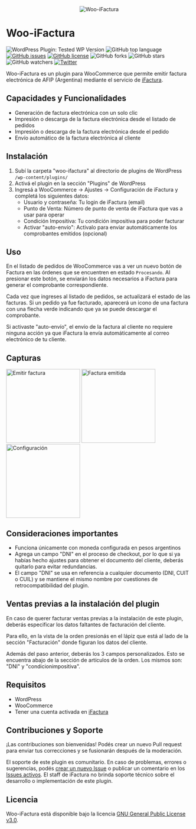 <div align="center"><img alt="Woo-iFactura" src="../assets/Woo-iFactura-small.png?raw=true"></div>

# Woo-iFactura

![WordPress Plugin: Tested WP Version](https://img.shields.io/wordpress/plugin/tested/woocommerce)
![GitHub top language](https://img.shields.io/github/languages/top/fedealvz/Woo-iFactura)
[![GitHub issues](https://img.shields.io/github/issues/fedealvz/Woo-iFactura)](https://github.com/fedealvz/Woo-iFactura/issues)
[![GitHub license](https://img.shields.io/github/license/fedealvz/Woo-iFactura)](https://github.com/fedealvz/Woo-iFactura/blob/master/LICENSE)
![GitHub forks](https://img.shields.io/github/forks/fedealvz/Woo-iFactura?style=social)
![GitHub stars](https://img.shields.io/github/stars/fedealvz/Woo-iFactura?style=social)
![GitHub watchers](https://img.shields.io/github/watchers/fedealvz/Woo-iFactura?style=social)
[![Twitter](https://img.shields.io/twitter/url?style=social&url=https%3A%2F%2Fgithub.com%2Ffedealvz%2FWoo-iFactura)](https://twitter.com/intent/tweet?text=iFactura%2BWooCommerce%20❤️%20@fedealvz&url=https%3A%2F%2Fgithub.com%2Ffedealvz%2FWoo-iFactura)

Woo-iFactura es un plugin para WooCommerce que permite emitir factura electrónica de AFIP (Argentina) mediante el servicio de [iFactura](https://www.ifactura.com.ar/).

## Capacidades y Funcionalidades

* Generación de factura electrónica con un solo clic
* Impresión o descarga de la factura electrónica desde el listado de pedidos
* Impresión o descarga de la factura electrónica desde el pedido
* Envío automático de la factura electrónica al cliente

## Instalación

1. Subí la carpeta "woo-ifactura" al directorio de plugins de WordPress `/wp-content/plugins/`
2. Activá el plugin en la sección "Plugins" de WordPress
3. Ingresá a WooCommerce -> Ajustes -> Configuración de iFactura y completá los siguientes datos:
    * Usuario y contraseña: Tu login de iFactura (email)
    * Punto de Venta: Número de punto de venta de iFactura que vas a usar para operar
    * Condición Impositiva: Tu condición impositiva para poder facturar
    * Activar "auto-envío": Activalo para enviar automáticamente los comprobantes emitidos (opcional)

## Uso

En el listado de pedidos de WooCommerce vas a ver un nuevo botón de Factura en las órdenes que se encuentren en estado `Procesando`. Al presionar este botón, se enviarán los datos necesarios a iFactura para generar el comprobante correspondiente.

Cada vez que ingreses al listado de pedidos, se actualizará el estado de las facturas. Si un pedido ya fue facturado, aparecerá un icono de una factura con una flecha verde indicando que ya se puede descargar el comprobante.

Si activaste "auto-envío", el envío de la factura al cliente no requiere ninguna acción ya que iFactura la envía automáticamente al correo electrónico de tu cliente.

## Capturas

<img alt="Emitir factura" title="Emitir factura" src="../assets/wooifactura-emitir.png?raw=true" width="200"> <img alt="Factura emitida" title="Factura emitida" src="../assets/wooifactura-emitido.png?raw=true" width="200"> <img alt="Configuración" title="Configuración" src="../assets/wooifactura-config.png?raw=true" width="200">

## Consideraciones importantes

* Funciona únicamente con moneda configurada en pesos argentinos
* Agrega un campo "DNI" en el proceso de checkout, por lo que si ya habías hecho ajustes para obtener el documento del cliente, deberás quitarlo para evitar redundancias.
* El campo "DNI" se usa en referencia a cualquier documento (DNI, CUIT o CUIL) y se mantiene el mismo nombre por cuestiones de retrocompatibilidad del plugin.

## Ventas previas a la instalación del plugin

En caso de querer facturar ventas previas a la instalación de este plugin, deberás especificar los datos faltantes de facturación del cliente.

Para ello, en la vista de la orden presionás en el lápiz que está al lado de la sección "Facturación" donde figuran los datos del cliente.

Además del paso anterior, deberás los 3 campos personalizados. Esto se encuentra abajo de la sección de artículos de la orden. Los mismos son: "DNI" y "condicionimpositiva".

## Requisitos

- WordPress
- WooCommerce
- Tener una cuenta activada en [iFactura](https://www.ifactura.com.ar/)

## Contribuciones y Soporte

¡Las contribuciones son bienvenidas! Podés crear un nuevo Pull request para enviar tus correcciones y se fusionarán después de la moderación.

El soporte de este plugin es comunitario. En caso de problemas, errores o sugerencias, podés [crear un nuevo Issue](https://github.com/fedealvz/Woo-iFactura/issues/new) o publicar un comentario en los [Issues activos](https://github.com/fedealvz/Woo-iFactura/issues). El staff de iFactura no brinda soporte técnico sobre el desarrollo o implementación de este plugin.

## Licencia

Woo-iFactura está disponible bajo la licencia [GNU General Public License v3.0](https://github.com/fedealvz/Woo-iFactura/blob/master/LICENSE).
